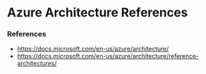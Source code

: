 
Azure Architecture References
====

### References
* https://docs.microsoft.com/en-us/azure/architecture/
* https://docs.microsoft.com/en-us/azure/architecture/reference-architectures/



